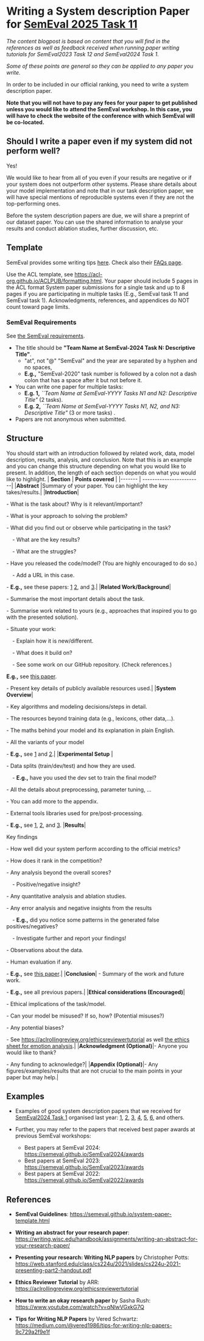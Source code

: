 # Writing a System description Paper for [SemEval 2025 Task 11](https://github.com/emotion-analysis-project/SemEval2025-Task11)

_The content blogpost is based on content that you will find in the references as well as feedback received when running paper writing tutorials for SemEval2023 Task 12 and SemEval2024 Task 1._

_Some of these points are general so they can be applied to any paper you write._

In order to be included in our official ranking, you need to write a system description paper.  

**Note that you will not have to pay any fees for your paper to get published unless you would like to attend the SemEval workshop. In this case, you will have to check the website of the conference with which SemEval will be co-located.**


## Should I write a paper even if my system did not perform well?
Yes! 

We would like to hear from all of you even if your results are negative or if your system does not outperform other systems. 
Please share details about your model implementation and note that in our task description paper, we will have special mentions of reproducible systems even if they are not the top-performing ones.

Before the system description papers are due, we will share a preprint of our dataset paper. You can use the shared information to analyse your results and conduct ablation studies, further discussion, etc.

## Template  

SemEval provides some writing tips [here](https://semeval.github.io/system-paper-template.html). Check also their [FAQs page](https://semeval.github.io/faq.html).


Use the ACL template, see https://acl-org.github.io/ACLPUB/formatting.html. Your paper should include 5 pages in the ACL format System paper submissions for a single task and up to 8 pages if you are participating in multiple tasks (E.g., SemEval task 11 and SemEval task 1). 
Acknowledgments, references, and appendices do NOT count toward page limits. 


### SemEval Requirements
See [the SemEval requirements](https://semeval.github.io/paper-requirements.html). 

- The title should be **"Team Name at SemEval-2024 Task N: Descriptive Title"**.
  - "at", not "@"  "SemEval" and the year are separated by a hyphen and no spaces, 
  - **E.g.,** "SemEval-2020"  task number is followed by a colon not a dash colon that has a space after it but not before it.
- You can write one paper for multiple tasks:
  - **E.g. 1,** _``Team Name at SemEval-YYYY Tasks N1 and N2: Descriptive Title"_ (2 tasks).
  - **E.g. 2,** _``Team Name at SemEval-YYYY Tasks N1, N2, and N3: Descriptive Title"_ (3 or more tasks)  .
- Papers are not anonymous when submitted.

## Structure
You should start with an introduction followed by related work, data, model description, results, analysis, and conclusion. 
Note that this is an example and you can change this structure depending on what you would like to present. In addition, the length of each section depends on what you would like to highlight.
| **Section** | **Points covered** |
|------- | ------------------------|
|**Abstract** |Summary of your paper. You can highlight the key takes/results.|
|**Introduction**| <p> - What is the task about? Why is it relevant/important? <p> - What is your approach to solving the problem? <p>  - What did you find out or observe while participating in the task? <p>	  &nbsp;&nbsp;&nbsp;&nbsp;- What are the key results? <p> 	 &nbsp;&nbsp;&nbsp;&nbsp;- What are the struggles? <p> - Have you released the code/model? (You are highly encouraged to do so.) <p> 		 &nbsp;&nbsp;&nbsp;&nbsp;- Add a URL in this case. <p> - **E.g.,** see these papers: [1](https://arxiv.org/pdf/2404.01490) [2](https://aclanthology.org/2024.semeval-1.254.pdf), and [3](https://arxiv.org/pdf/2404.02570).|
|**Related Work/Background**| <p> - Summarise the most important details about the task. <p> - Summarise work related to yours (e.g., approaches that inspired you to go with the presented solution). <p> - Situate your work: <p>   &nbsp;&nbsp;&nbsp;&nbsp;- Explain how it is new/different.<p>   &nbsp;&nbsp;&nbsp;&nbsp;- What does it build on?<p>   &nbsp;&nbsp;&nbsp;&nbsp;- See some work on our GitHub repository. (Check references.)<p>**E.g.,** see [this paper](https://arxiv.org/pdf/2404.02570). <p> - Present key details of publicly available resources used.|
|**System Overview**|<p>- Key algorithms and modeling decisions/steps in detail.<p> - The resources beyond training data (e.g., lexicons, other data,...). <p>- The maths behind your model and its explanation in plain English. <p> - All the variants of your model <p>- **E.g.,** see [1](https://aclanthology.org/2024.semeval-1.202.pdf) and [2](https://aclanthology.org/2024.semeval-1.254.pdf).|
|**Experimental Setup** |<p>- Data splits (train/dev/test) and how they are used. <p> &nbsp;&nbsp;&nbsp;&nbsp;- **E.g.,** have you used the dev set to train the final model? <p>- All the details about preprocessing, parameter tuning, ... <p>- You can add more to the appendix. <p> - External tools libraries used for pre/post-processing. <p>- **E.g.,** see [1](https://arxiv.org/pdf/2404.0257), [2](https://aclanthology.org/2024.semeval-1.202.pdf), and [3](https://aclanthology.org/2024.semeval-1.254.pdf). 
|**Results**|<p>Key findings <p> - How well did your system perform according to the official metrics?<p> - How does it rank in the competition?<p> - Any analysis beyond the overall scores?<p>  &nbsp;&nbsp;&nbsp;&nbsp;- Positive/negative insight?<p> - Any quantitative analysis and ablation studies.<p> - Any error analysis and negative insights from the results<p>  &nbsp;&nbsp;&nbsp;&nbsp;- **E.g.,** did you notice some patterns in the generated false positives/negatives? <p>  &nbsp;&nbsp;&nbsp;&nbsp;- Investigate further and report your findings!<p> - Observations about the data.<p> - Human evaluation if any.<p> - **E.g.,** see [this paper](https://aclanthology.org/2024.semeval-1.202.pdf).|
|**Conclusion**| - Summary of the work and future work. <p> - **E.g.,** see all previous papers.|
|**Ethical considerations (Encouraged)**|<p>- Ethical implications of the task/model.<p> - Can your model be misused? If so, how? (Potential misuses?) <p> - Any potential biases? <p> - See https://aclrollingreview.org/ethicsreviewertutorial as well [the ethics sheet for emotion analysis](https://arxiv.org/pdf/2109.08256).| 
|**Acknowledgment (Optional)**|- Anyone you would like to thank? <p> - Any funding to acknowledge?|
|**Appendix (Optional)**|- Any figures/examples/results that are not crucial to the main points in your paper but may help.|


## Examples
- Examples of good system description papers that we received for [SemEval2024 Task 1](https://semantic-textual-relatedness.github.io) organised last year: [1](https://arxiv.org/pdf/2404.01490), [2](https://arxiv.org/pdf/2404.02570), [3](https://aclanthology.org/2024.semeval-1.202.pdf), [4](https://aclanthology.org/2024.semeval-1.254.pdf), [5](https://dial.uclouvain.be/pr/boreal/object/boreal%3A288252/datastream/PDF_01/view), [6](https://arxiv.org/pdf/2410.10585), and others.

- Further, you may refer to the papers that received best paper awards at previous SemEval workshops: 
  - Best papers at SemEval 2024: https://semeval.github.io/SemEval2024/awards</li>
  - Best papers at SemEval 2023: https://semeval.github.io/SemEval2023/awards</li>
  - Best papers at SemEval 2022: https://semeval.github.io/SemEval2022/awards</li>

## References
- **SemEval Guidelines**: https://semeval.github.io/system-paper-template.html

- **Writing an abstract for your research paper**: https://writing.wisc.edu/handbook/assignments/writing-an-abstract-for-your-research-paper/

- **Presenting your research: Writing NLP papers** by Christopher Potts: https://web.stanford.edu/class/cs224u/2021/slides/cs224u-2021-presenting-part2-handout.pdf

- **Ethics Reviewer Tutorial** by ARR: https://aclrollingreview.org/ethicsreviewertutorial

- **How to write an okay research paper** by Sasha Rush: https://www.youtube.com/watch?v=qNlwVGxkG7Q

- **Tips for Writing NLP Papers** by Vered Schwartz: https://medium.com/@vered1986/tips-for-writing-nlp-papers-9c729a2f9e1f

